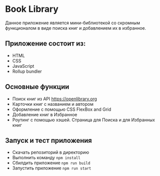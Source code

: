 # Book Library

Данное приложение является мини-библиотекой со скромным функционалом в виде поиска книг и добавлением их в избранное.
## Приложение состоит из:
- HTML
- CSS
- JavaScript
- Rollup bundler

## Основные функции

- Поиск книг из API https://openlibrary.org
- Карточки книг с названием и автором
- Оформление с помощью CSS FlexBox and Grid
- Добавление книг в Избранное
- Роутинг с помощью хэшей. Страница для Поиска и для Избранных книг

## Запуск и тест приложения
- Скачать репозиторий в директорию
- Выполнить команду ```npm install```
- Сбилдить приложение ```npm run build```
- Запустить приложение ```npm run start```
